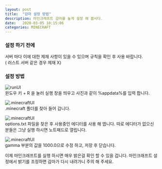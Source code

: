 ```yaml
---
layout: post
title:  "감마 설정 방법"
description: 마인크래프트 감마를 높게 설정 해 봅시다.
date:   2020-03-05 10:15:06
categories: MINECRAFT
---
```


### 설정 하기 전에
서버 마다 이에 대한 제재 사항이 있을 수 있으며 규칙을 확인 후 사용 바랍니다.  
( 러스트 서버 같은 경우 제재 X)  
### 설정 방법
![runUI](https://dueilee0.github.io/assets/images/runUi.PNG)  
윈도우 키 + R 을 눌러 실행 창을 띄우고 사진과 같이 %appdata%를 입력 합니다.

![.minecraftUI](https://dueilee0.github.io/assets/images/run.minecraft.PNG)  
.minecraft 폴더를 찾아 들어 갑니다.

![.minecraftUI](https://dueilee0.github.io/assets/images/option.PNG)  
options.txt 파일을 찾은 후 사용중인 에디터를 사용 해 엽니다.
따로 에디터가 없으신 분들은 그냥 실행 하시면 노트패드로 열립니다.

![.minecraftUI](https://dueilee0.github.io/assets/images/editor.PNG)  
gamma 부분의 값을 1000.0으로 수정 하고, 저장 후 닫습니다.  
  
이제 마인크래프트를 실행 하시면 매우 밝은걸 확인 할 수 있을 겁니다.
마인크래프트 설정에서 밝기를 조정하면 감마가 다시 내려가니 주의 해 주세요.
